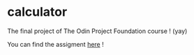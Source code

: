 # calculator
The final project of The Odin Project Foundation course ! (yay)

You can find the assigment [here](https://www.theodinproject.com/lessons/foundations-calculator) !
